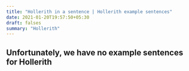 ```yaml
---
title: "Hollerith in a sentence | Hollerith example sentences"
date: 2021-01-20T19:57:50+05:30
draft: falses
summary: "Hollerith"
---
```

## Unfortunately, we have no example sentences for Hollerith                 
